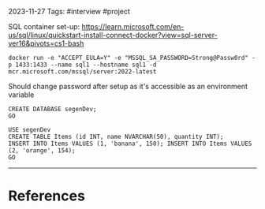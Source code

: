 2023-11-27
Tags: #interview #project 


SQL container set-up: https://learn.microsoft.com/en-us/sql/linux/quickstart-install-connect-docker?view=sql-server-ver16&pivots=cs1-bash


```
docker run -e "ACCEPT_EULA=Y" -e "MSSQL_SA_PASSWORD=Strong@Passw0rd" -p 1433:1433 --name sql1 --hostname sql1 -d mcr.microsoft.com/mssql/server:2022-latest
```

Should change password after setup as it's accessible as an environment variable

```
CREATE DATABASE segenDev;
GO

USE segenDev
CREATE TABLE Items (id INT, name NVARCHAR(50), quantity INT);
INSERT INTO Items VALUES (1, 'banana', 150); INSERT INTO Items VALUES (2, 'orange', 154);
GO
```

---
# References
